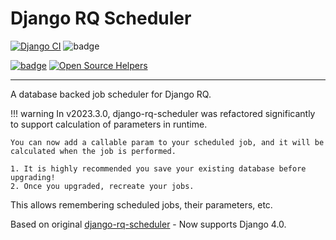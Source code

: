 # Django RQ Scheduler

[![Django CI](https://github.com/dsoftwareinc/django-rq-scheduler/actions/workflows/test.yml/badge.svg)](https://github.com/dsoftwareinc/django-rq-scheduler/actions/workflows/test.yml)
![badge](https://img.shields.io/endpoint?url=https://gist.githubusercontent.com/cunla/b756396efb895f0e34558c980f1ca0c7/raw/django-rq-scheduler-4.json)

[![badge](https://img.shields.io/pypi/dm/django-rq-scheduler)](https://pypi.org/project/django-rq-scheduler/)
[![Open Source Helpers](https://www.codetriage.com/dsoftwareinc/django-rq-scheduler/badges/users.svg)](https://www.codetriage.com/dsoftwareinc/django-rq-scheduler)

---

A database backed job scheduler for Django RQ.

!!! warning
    In v2023.3.0, django-rq-scheduler was refactored significantly to support
    calculation of parameters in runtime.
    
    You can now add a callable param to your scheduled job, and it will be
    calculated when the job is performed.

    1. It is highly recommended you save your existing database before upgrading!
    2. Once you upgraded, recreate your jobs.


This allows remembering scheduled jobs, their parameters, etc.

Based on original [django-rq-scheduler](https://github.com/isl-x/django-rq-scheduler) - Now supports Django 4.0.



